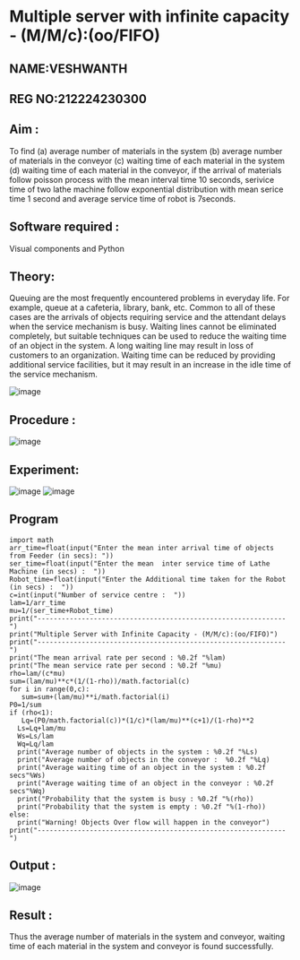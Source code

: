 # Multiple server with infinite capacity - (M/M/c):(oo/FIFO)
## NAME:VESHWANTH
## REG NO:212224230300
## Aim :
To find (a) average number of materials in the system (b) average number of materials in the conveyor (c) waiting time of each material in the system (d) waiting time of each material in the conveyor, if the arrival  of materials follow poisson process with the mean interval time 10 seconds, serivice time of two lathe machine follow exponential distribution with mean serice time 1 second and average service time of robot is 7seconds.

## Software required :
Visual components and Python

## Theory:
Queuing are the most frequently encountered problems in everyday life. For example, queue at a cafeteria, library, bank, etc. Common to all of these cases are the arrivals of objects requiring service and the attendant delays when the service mechanism is busy. Waiting lines cannot be eliminated completely, but suitable techniques can be used to reduce the waiting time of an object in the system. A long waiting line may result in loss of customers to an organization. Waiting time can be reduced by providing additional service facilities, but it may result in an increase in the idle time of the service mechanism.

![image](https://user-images.githubusercontent.com/103921593/203238035-1c8109bc-cbf2-4c77-baea-c5b682a752ef.png)

## Procedure :

![image](https://user-images.githubusercontent.com/103921593/203238265-176740b0-eae2-4772-90be-5449869ac9b0.png)




## Experiment:
![image](https://github.com/user-attachments/assets/d5d96848-071b-46a6-9228-ebac87060395)
![image](https://github.com/user-attachments/assets/41f1c668-f10a-4d3d-abf0-017d22b60bcc)


## Program
    import math
    arr_time=float(input("Enter the mean inter arrival time of objects from Feeder (in secs): "))
    ser_time=float(input("Enter the mean  inter service time of Lathe Machine (in secs) :  "))
    Robot_time=float(input("Enter the Additional time taken for the Robot (in secs) :  "))
    c=int(input("Number of service centre :  "))
    lam=1/arr_time
    mu=1/(ser_time+Robot_time)
    print("--------------------------------------------------------------")
    print("Multiple Server with Infinite Capacity - (M/M/c):(oo/FIFO)")
    print("--------------------------------------------------------------")
    print("The mean arrival rate per second : %0.2f "%lam)
    print("The mean service rate per second : %0.2f "%mu)
    rho=lam/(c*mu)
    sum=(lam/mu)**c*(1/(1-rho))/math.factorial(c)
    for i in range(0,c):
       sum=sum+(lam/mu)**i/math.factorial(i)
    P0=1/sum
    if (rho<1):
       Lq=(P0/math.factorial(c))*(1/c)*(lam/mu)**(c+1)/(1-rho)**2
      Ls=Lq+lam/mu
      Ws=Ls/lam
      Wq=Lq/lam
      print("Average number of objects in the system : %0.2f "%Ls)
      print("Average number of objects in the conveyor :  %0.2f "%Lq)
      print("Average waiting time of an object in the system : %0.2f secs"%Ws)
      print("Average waiting time of an object in the conveyor : %0.2f secs"%Wq)
      print("Probability that the system is busy : %0.2f "%(rho))
      print("Probability that the system is empty : %0.2f "%(1-rho))
    else:
      print("Warning! Objects Over flow will happen in the conveyor")
    print("--------------------------------------------------------------")



## Output :
![image](https://github.com/user-attachments/assets/976619f0-74bb-4daf-95e7-e9a1b1d969db)

## Result : 
Thus the average number of materials in the system and conveyor, waiting time of each material in the system and conveyor is found successfully.
